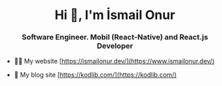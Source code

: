 <h1 align="center">Hi 👋, I'm İsmail Onur</h1>
<h3 align="center">Software Engineer. Mobil (React-Native) and React.js Developer</h3>

- 👨‍💻 My website [https://ismailonur.dev/](https://www.ismailonur.dev/)

- 📝 My blog site [https://kodlib.com/](https://kodlib.com/)
